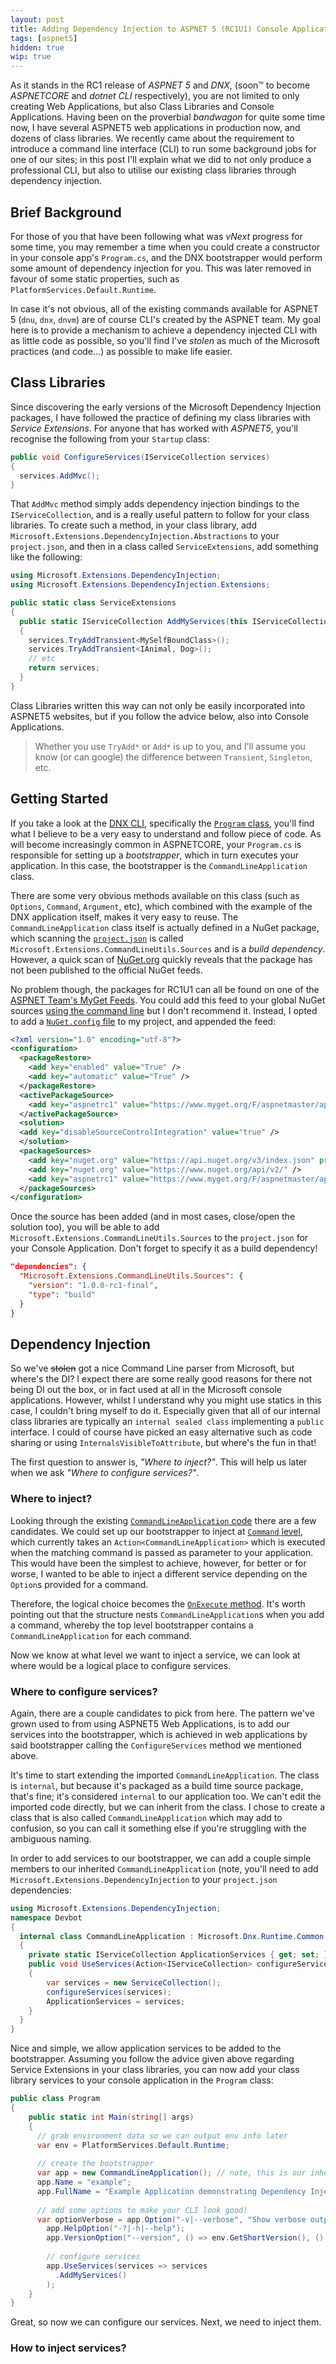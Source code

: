 ```yaml
---
layout: post
title: Adding Dependency Injection to ASPNET 5 (RC1U1) Console Applications
tags: [aspnet5]
hidden: true
wip: true
---
```


As it stands in the RC1 release of *ASPNET 5* and *DNX*, (soon™ to become *ASPNETCORE* and *dotnet CLI* respectively), you are not limited to only creating Web Applications, but also Class Libraries and Console Applications. Having been on the proverbial *bandwagon* for quite some time now, I have several ASPNET5 web applications in production now, and dozens of class libraries. We recently came about the requirement to introduce a command line interface (CLI) to run some background jobs for one of our sites; in this post I'll explain what we did to not only produce a professional CLI, but also to utilise our existing class libraries through dependency injection.

## Brief Background

For those of you that have been following what was *vNext* progress for some time, you may remember a time when you could create a constructor in your console app's `Program.cs`, and the DNX bootstrapper would perform some amount of dependency injection for you. This was later removed in favour of some static properties, such as `PlatformServices.Default.Runtime`.

In case it's not obvious, all of the existing commands available for ASPNET 5 (`dnu`, `dnx`, `dnvm`) are of course CLI's created by the ASPNET team. My goal here is to provide a mechanism to achieve a dependency injected CLI with as little code as possible, so you'll find I've *stolen* as much of the Microsoft practices (and code...) as possible to make life easier.

## Class Libraries

Since discovering the early versions of the Microsoft Dependency Injection packages, I have followed the practice of defining my class libraries with *Service Extensions*. For anyone that has worked with *ASPNET5*, you'll recognise the following from your `Startup` class:

```c#
public void ConfigureServices(IServiceCollection services)
{
  services.AddMvc();
}
```

That `AddMvc` method simply adds dependency injection bindings to the `IServiceCollection`, and is a really useful pattern to follow for your class libraries. To create such a method, in your class library, add `Microsoft.Extensions.DependencyInjection.Abstractions` to your `project.json`, and then in a class called `ServiceExtensions`, add something like the following:

```c#
using Microsoft.Extensions.DependencyInjection;
using Microsoft.Extensions.DependencyInjection.Extensions;

public static class ServiceExtensions
{
  public static IServiceCollection AddMyServices(this IServiceCollection services)
  {
    services.TryAddTransient<MySelfBoundClass>();
    services.TryAddTransient<IAnimal, Dog>();
    // etc
    return services;
  }
}

```

Class Libraries written this way can not only be easily incorporated into ASPNET5 websites, but if you follow the advice below, also into Console Applications.

> Whether you use `TryAdd*` or `Add*` is up to you, and I'll assume you know (or can google) the difference between `Transient`, `Singleton`, etc.

## Getting Started

If you take a look at the [DNX CLI](https://github.com/aspnet/dnx/tree/dev/src/Microsoft.Dnx.Tooling), specifically the [`Program` class](https://github.com/aspnet/dnx/blob/dev/src/Microsoft.Dnx.Tooling/Program.cs), you'll find what I believe to be a very easy to understand and follow piece of code. As will become increasingly common in ASPNETCORE, your `Program.cs` is responsible for setting up a _bootstrapper_, which in turn executes your application. In this case, the bootstrapper is the `CommandLineApplication` class.

There are some very obvious methods available on this class (such as `Options`, `Command`, `Argument`, etc), which combined with the example of the DNX application itself, makes it very easy to reuse. The `CommandLineApplication` class itself is actually defined in a NuGet package, which scanning the [`project.json`](https://github.com/aspnet/dnx/blob/dev/src/Microsoft.Dnx.Tooling/project.json#L35-L38) is called `Microsoft.Extensions.CommandLineUtils.Sources` and is a _build dependency_. However, a quick scan of [NuGet.org](https://www.nuget.org/packages?q=Microsoft.Extensions.CommandLineUtils.Sources) quickly reveals that the package has not been published to the official NuGet feeds.

No problem though, the packages for RC1U1 can all be found on one of the [ASPNET Team's MyGet Feeds](https://www.myget.org/gallery/aspnetmaster). You could add this feed to your global NuGet sources [using the command line](https://docs.nuget.org/consume/command-line-reference#sources-command) but I don't recommend it. Instead, I opted to add a [`NuGet.config` file]() to my project, and appended the feed:

```xml
<?xml version="1.0" encoding="utf-8"?>
<configuration>
  <packageRestore>
    <add key="enabled" value="True" />
    <add key="automatic" value="True" />
  </packageRestore>
  <activePackageSource>
    <add key="aspnetrc1" value="https://www.myget.org/F/aspnetmaster/api/v3/index.json" />
  </activePackageSource>
  <solution>
  <add key="disableSourceControlIntegration" value="true" />
  </solution>
  <packageSources>
    <add key="nuget.org" value="https://api.nuget.org/v3/index.json" protocolVersion="3" />
    <add key="nuget.org" value="https://www.nuget.org/api/v2/" />
    <add key="aspnetrc1" value="https://www.myget.org/F/aspnetmaster/api/v3/index.json" />
  </packageSources>
</configuration>
```

Once the source has been added (and in most cases, close/open the solution too), you will be able to add `Microsoft.Extensions.CommandLineUtils.Sources` to the `project.json` for your Console Application. Don't forget to specify it as a build dependency!

```json
"dependencies": {
  "Microsoft.Extensions.CommandLineUtils.Sources": {
    "version": "1.0.0-rc1-final",
    "type": "build"
  }
}
```

## Dependency Injection

So we've ~~stolen~~ got a nice Command Line parser from Microsoft, but where's the DI? I expect there are some really good reasons for there not being DI out the box, or in fact used at all in the Microsoft console applications. However, whilst I understand why you might use statics in this case, I couldn't bring myself to do it. Especially given that all of our internal class libraries are typically an `internal sealed class` implementing a `public` interface. I could of course have picked an easy alternative such as code sharing or using `InternalsVisibleToAttribute`, but where's the fun in that!

The first question to answer is, *"Where to inject?"*. This will help us later when we ask *"Where to configure services?"*.

### Where to inject?

Looking through the existing [`CommandLineApplication` code](https://github.com/aspnet/Common/blob/dev/src/Microsoft.Extensions.CommandLineUtils/CommandLine/CommandLineApplication.cs) there are a few candidates. We could set up our bootstrapper to inject at [`Command` level](https://github.com/aspnet/Common/blob/dev/src/Microsoft.Extensions.CommandLineUtils/CommandLine/CommandLineApplication.cs#L46), which currently takes an `Action<CommandLineApplication>` which is executed when the matching command is passed as parameter to your application. This would have been the simplest to achieve, however, for better or for worse, I wanted to be able to inject a different service depending on the `Option`s provided for a command.

Therefore, the logical choice becomes the [`OnExecute` method](https://github.com/aspnet/Common/blob/dev/src/Microsoft.Extensions.CommandLineUtils/CommandLine/CommandLineApplication.cs#L89-L97). It's worth pointing out that the structure nests `CommandLineApplication`s when you add a command, whereby the top level bootstrapper contains a `CommandLineApplication` for each command.

Now we know at what level we want to inject a service, we can look at where would be a logical place to configure services.

### Where to configure services?

Again, there are a couple candidates to pick from here. The pattern we've grown used to from using ASPNET5 Web Applications, is to add our services into the bootstrapper, which is achieved in web applications by said bootstrapper calling the `ConfigureServices` method we mentioned above.

It's time to start extending the imported `CommandLineApplication`. The class is `internal`, but because it's packaged as a build time source package, that's fine; it's considered `internal` to our application too. We can't edit the imported code directly, but we can inherit from the class. I chose to create a class that is also called `CommandLineApplication` which may add to confusion, so you can call it something else if you're struggling with the ambiguous naming.

In order to add services to our bootstrapper, we can add a couple simple members to our inherited `CommandLineApplication` (note, you'll need to add `Microsoft.Extensions.DependencyInjection` to your `project.json` dependencies:

```c#
using Microsoft.Extensions.DependencyInjection;
namespace Devbot
{
  internal class CommandLineApplication : Microsoft.Dnx.Runtime.Common.CommandLine.CommandLineApplication
  {
    private static IServiceCollection ApplicationServices { get; set; }
    public void UseServices(Action<IServiceCollection> configureServices)
  	{
  		var services = new ServiceCollection();
  		configureServices(services);
  		ApplicationServices = services;
  	}
  }
}
```

Nice and simple, we allow application services to be added to the bootstrapper. Assuming you follow the advice given above regarding Service Extensions in your class libraries, you can now add your class library services to your console application in the `Program` class:

```c#
public class Program
{
	public static int Main(string[] args)
	{
	  // grab environment data so we can output env info later
	  var env = PlatformServices.Default.Runtime;
	
	  // create the bootstrapper
	  var app = new CommandLineApplication(); // note, this is our inherited class
	  app.Name = "example";
	  app.FullName = "Example Application demonstrating Dependency Injection";
	 
	  // add some options to make your CLI look good!
	  var optionVerbose = app.Option("-v|--verbose", "Show verbose output", CommandOptionType.NoValue);
		app.HelpOption("-?|-h|--help");
		app.VersionOption("--version", () => env.GetShortVersion(), () => env.GetFullVersion());
		
		// configure services
		app.UseServices(services => services
		  .AddMyServices()
		);
	}
}
```

Great, so now we can configure our services. Next, we need to inject them.

### How to inject services?
